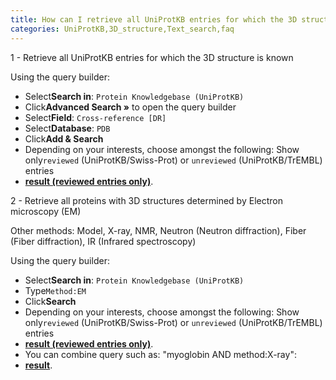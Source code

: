 ```yaml
---
title: How can I retrieve all UniProtKB entries for which the 3D structure is known?
categories: UniProtKB,3D_structure,Text_search,faq
---
```


1 - Retrieve all UniProtKB entries for which the 3D structure is known

Using the query builder:

- Select**Search in**: `Protein Knowledgebase (UniProtKB)`
- Click**Advanced Search »** to open the query builder
- Select**Field**: `Cross-reference [DR]`
- Select**Database**: `PDB`
- Click**Add & Search**
- Depending on your interests, choose amongst the following:
Show only`reviewed` (UniProtKB/Swiss-Prot) or `unreviewed` (UniProtKB/TrEMBL) entries
- **[result (reviewed entries only)](http://www.uniprot.org/uniprot/?query=database%3Apdb+AND+reviewed%3Ayes)**.

2 - Retrieve all proteins with 3D structures determined by Electron microscopy (EM)

Other methods: Model, X-ray, NMR, Neutron (Neutron diffraction), Fiber (Fiber diffraction), IR (Infrared spectroscopy)

Using the query builder:

- Select**Search in**: `Protein Knowledgebase (UniProtKB)`
- Type`Method:EM`
- Click**Search**
- Depending on your interests, choose amongst the following:
Show only`reviewed` (UniProtKB/Swiss-Prot) or `unreviewed` (UniProtKB/TrEMBL) entries
- **[result (reviewed entries only)](http://www.uniprot.org/uniprot/?query=method%3Aem+AND+reviewed%3Ayes)**.
- You can combine query such as: "myoglobin AND method:X-ray":
- **[result](http://www.uniprot.org/uniprot/?query=myoglobin+AND+method%3AX-ray)**.